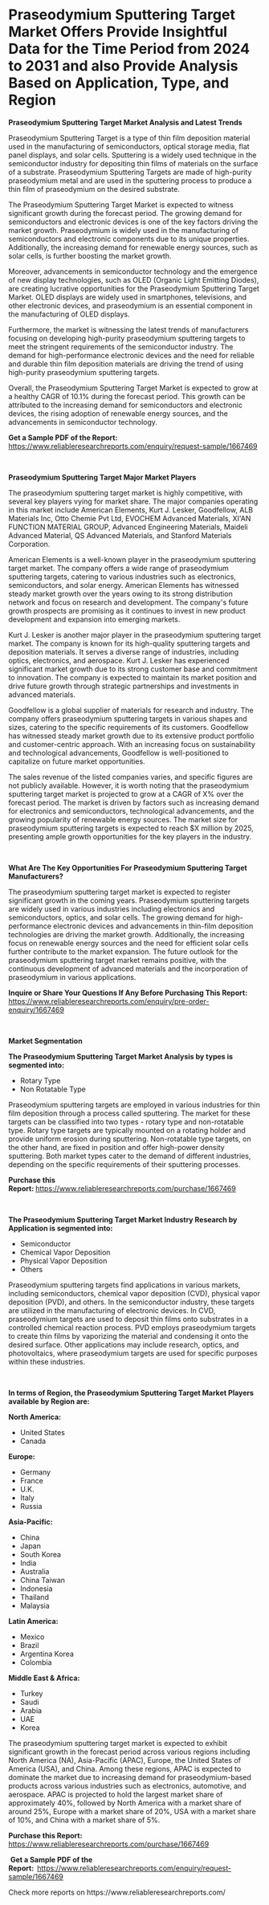 <p><h1>Praseodymium Sputtering Target Market Offers Provide Insightful Data for the Time Period from 2024 to 2031 and also Provide Analysis Based on Application, Type, and Region</h1></p><p><strong>Praseodymium Sputtering Target Market Analysis and Latest Trends</strong></p>
<p><p>Praseodymium Sputtering Target is a type of thin film deposition material used in the manufacturing of semiconductors, optical storage media, flat panel displays, and solar cells. Sputtering is a widely used technique in the semiconductor industry for depositing thin films of materials on the surface of a substrate. Praseodymium Sputtering Targets are made of high-purity praseodymium metal and are used in the sputtering process to produce a thin film of praseodymium on the desired substrate.</p><p>The Praseodymium Sputtering Target Market is expected to witness significant growth during the forecast period. The growing demand for semiconductors and electronic devices is one of the key factors driving the market growth. Praseodymium is widely used in the manufacturing of semiconductors and electronic components due to its unique properties. Additionally, the increasing demand for renewable energy sources, such as solar cells, is further boosting the market growth.</p><p>Moreover, advancements in semiconductor technology and the emergence of new display technologies, such as OLED (Organic Light Emitting Diodes), are creating lucrative opportunities for the Praseodymium Sputtering Target Market. OLED displays are widely used in smartphones, televisions, and other electronic devices, and praseodymium is an essential component in the manufacturing of OLED displays.</p><p>Furthermore, the market is witnessing the latest trends of manufacturers focusing on developing high-purity praseodymium sputtering targets to meet the stringent requirements of the semiconductor industry. The demand for high-performance electronic devices and the need for reliable and durable thin film deposition materials are driving the trend of using high-purity praseodymium sputtering targets.</p><p>Overall, the Praseodymium Sputtering Target Market is expected to grow at a healthy CAGR of 10.1% during the forecast period. This growth can be attributed to the increasing demand for semiconductors and electronic devices, the rising adoption of renewable energy sources, and the advancements in semiconductor technology.</p></p>
<p><strong>Get a Sample PDF of the Report:&nbsp;</strong> <a href="https://www.reliableresearchreports.com/enquiry/request-sample/1667469">https://www.reliableresearchreports.com/enquiry/request-sample/1667469</a></p>
<p>&nbsp;</p>
<p><strong>Praseodymium Sputtering Target Major Market Players</strong></p>
<p><p>The praseodymium sputtering target market is highly competitive, with several key players vying for market share. The major companies operating in this market include American Elements, Kurt J. Lesker, Goodfellow, ALB Materials Inc, Otto Chemie Pvt Ltd, EVOCHEM Advanced Materials, XI'AN FUNCTION MATERIAL GROUP, Advanced Engineering Materials, Maideli Advanced Material, QS Advanced Materials, and Stanford Materials Corporation.</p><p>American Elements is a well-known player in the praseodymium sputtering target market. The company offers a wide range of praseodymium sputtering targets, catering to various industries such as electronics, semiconductors, and solar energy. American Elements has witnessed steady market growth over the years owing to its strong distribution network and focus on research and development. The company's future growth prospects are promising as it continues to invest in new product development and expansion into emerging markets.</p><p>Kurt J. Lesker is another major player in the praseodymium sputtering target market. The company is known for its high-quality sputtering targets and deposition materials. It serves a diverse range of industries, including optics, electronics, and aerospace. Kurt J. Lesker has experienced significant market growth due to its strong customer base and commitment to innovation. The company is expected to maintain its market position and drive future growth through strategic partnerships and investments in advanced materials.</p><p>Goodfellow is a global supplier of materials for research and industry. The company offers praseodymium sputtering targets in various shapes and sizes, catering to the specific requirements of its customers. Goodfellow has witnessed steady market growth due to its extensive product portfolio and customer-centric approach. With an increasing focus on sustainability and technological advancements, Goodfellow is well-positioned to capitalize on future market opportunities.</p><p>The sales revenue of the listed companies varies, and specific figures are not publicly available. However, it is worth noting that the praseodymium sputtering target market is projected to grow at a CAGR of X% over the forecast period. The market is driven by factors such as increasing demand for electronics and semiconductors, technological advancements, and the growing popularity of renewable energy sources. The market size for praseodymium sputtering targets is expected to reach $X million by 2025, presenting ample growth opportunities for the key players in the industry.</p></p>
<p>&nbsp;</p>
<p><strong>What Are The Key Opportunities For Praseodymium Sputtering Target Manufacturers?</strong></p>
<p><p>The praseodymium sputtering target market is expected to register significant growth in the coming years. Praseodymium sputtering targets are widely used in various industries including electronics and semiconductors, optics, and solar cells. The growing demand for high-performance electronic devices and advancements in thin-film deposition technologies are driving the market growth. Additionally, the increasing focus on renewable energy sources and the need for efficient solar cells further contribute to the market expansion. The future outlook for the praseodymium sputtering target market remains positive, with the continuous development of advanced materials and the incorporation of praseodymium in various applications.</p></p>
<p><strong>Inquire or Share Your Questions If Any Before Purchasing This Report:</strong> <a href="https://www.reliableresearchreports.com/enquiry/pre-order-enquiry/1667469">https://www.reliableresearchreports.com/enquiry/pre-order-enquiry/1667469</a></p>
<p>&nbsp;</p>
<p><strong>Market Segmentation</strong></p>
<p><strong>The Praseodymium Sputtering Target Market Analysis by types is segmented into:</strong></p>
<p><ul><li>Rotary Type</li><li>Non Rotatable Type</li></ul></p>
<p><p>Praseodymium sputtering targets are employed in various industries for thin film deposition through a process called sputtering. The market for these targets can be classified into two types - rotary type and non-rotatable type. Rotary type targets are typically mounted on a rotating holder and provide uniform erosion during sputtering. Non-rotatable type targets, on the other hand, are fixed in position and offer high-power density sputtering. Both market types cater to the demand of different industries, depending on the specific requirements of their sputtering processes.</p></p>
<p><strong>Purchase this Report:&nbsp;</strong><a href="https://www.reliableresearchreports.com/purchase/1667469">https://www.reliableresearchreports.com/purchase/1667469</a></p>
<p>&nbsp;</p>
<p><strong>The Praseodymium Sputtering Target Market Industry Research by Application is segmented into:</strong></p>
<p><ul><li>Semiconductor</li><li>Chemical Vapor Deposition</li><li>Physical Vapor Deposition</li><li>Others</li></ul></p>
<p><p>Praseodymium sputtering targets find applications in various markets, including semiconductors, chemical vapor deposition (CVD), physical vapor deposition (PVD), and others. In the semiconductor industry, these targets are utilized in the manufacturing of electronic devices. In CVD, praseodymium targets are used to deposit thin films onto substrates in a controlled chemical reaction process. PVD employs praseodymium targets to create thin films by vaporizing the material and condensing it onto the desired surface. Other applications may include research, optics, and photovoltaics, where praseodymium targets are used for specific purposes within these industries.</p></p>
<p>&nbsp;</p>
<p><strong>In terms of Region, the Praseodymium Sputtering Target Market Players available by Region are:</strong></p>
<p>
    <p> <strong> North America: </strong>
        <ul>
            <li>United States</li>
            <li>Canada</li>
        </ul>
        </p> 
    <p> <strong> Europe: </strong>
        <ul>
            <li>Germany</li>
            <li>France</li>
            <li>U.K.</li>
            <li>Italy</li>
            <li>Russia</li>
        </ul>
        </p> 
    <p> <strong> Asia-Pacific: </strong>
        <ul>
            <li>China</li>
            <li>Japan</li>
            <li>South Korea</li>
            <li>India</li>
            <li>Australia</li>
            <li>China Taiwan</li>
            <li>Indonesia</li>
            <li>Thailand</li>
            <li>Malaysia</li>
        </ul>
        </p> 
    <p> <strong> Latin America: </strong>
        <ul>
            <li>Mexico</li>
            <li>Brazil</li>
            <li>Argentina Korea</li>
            <li>Colombia</li>
        </ul>
        </p> 
    <p> <strong> Middle East & Africa: </strong>
        <ul>
            <li>Turkey</li>
            <li>Saudi</li>
            <li>Arabia</li>
            <li>UAE</li>
            <li>Korea</li>
        </ul>
    </p>
    </p>
<p><p>The praseodymium sputtering target market is expected to exhibit significant growth in the forecast period across various regions including North America (NA), Asia-Pacific (APAC), Europe, the United States of America (USA), and China. Among these regions, APAC is expected to dominate the market due to increasing demand for praseodymium-based products across various industries such as electronics, automotive, and aerospace. APAC is projected to hold the largest market share of approximately 40%, followed by North America with a market share of around 25%, Europe with a market share of 20%, USA with a market share of 10%, and China with a market share of 5%.</p></p>
<p><strong>Purchase this Report: </strong><a href="https://www.reliableresearchreports.com/purchase/1667469">https://www.reliableresearchreports.com/purchase/1667469</a></p>
<p>&nbsp;<strong>Get a Sample PDF of the Report:&nbsp;&nbsp;</strong><a href="https://www.reliableresearchreports.com/enquiry/request-sample/1667469">https://www.reliableresearchreports.com/enquiry/request-sample/1667469</a></p>
<p><strong></strong></p>
<p>Check more reports on https://www.reliableresearchreports.com/</p>